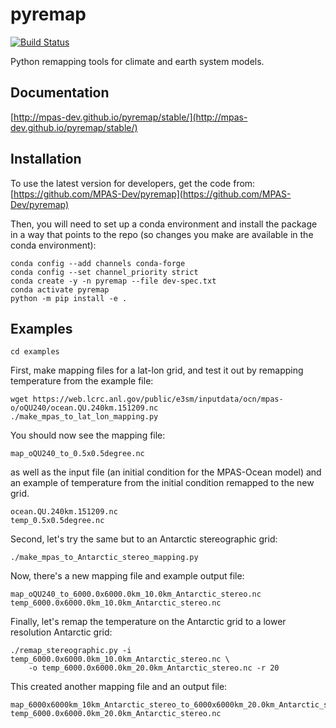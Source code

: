 # pyremap

[![Build Status](https://dev.azure.com/MPAS-Dev/pyremap%20testing/_apis/build/status/MPAS-Dev.pyremap?branchName=master)](https://dev.azure.com/MPAS-Dev/pyremap%20testing/_build/latest?definitionId=1&branchName=master)

Python remapping tools for climate and earth system models.

## Documentation

[http://mpas-dev.github.io/pyremap/stable/](http://mpas-dev.github.io/pyremap/stable/)

## Installation

To use the latest version for developers, get the code from:
[https://github.com/MPAS-Dev/pyremap](https://github.com/MPAS-Dev/pyremap)

Then, you will need to set up a conda environment and install the package
in a way that points to the repo (so changes you make are available in the
conda environment):
```
conda config --add channels conda-forge
conda config --set channel_priority strict
conda create -y -n pyremap --file dev-spec.txt
conda activate pyremap
python -m pip install -e .
```

## Examples

```
cd examples
```
First, make mapping files for a lat-lon grid, and test it out by remapping
temperature from the example file:
```
wget https://web.lcrc.anl.gov/public/e3sm/inputdata/ocn/mpas-o/oQU240/ocean.QU.240km.151209.nc
./make_mpas_to_lat_lon_mapping.py
```
You should now see the mapping file:
```
map_oQU240_to_0.5x0.5degree.nc
```
as well as the input file (an initial condition for the MPAS-Ocean model) and
an example of temperature from the initial condition remapped to the new grid.
```
ocean.QU.240km.151209.nc
temp_0.5x0.5degree.nc
```

Second, let's try the same but to an Antarctic stereographic grid:
```
./make_mpas_to_Antarctic_stereo_mapping.py
```
Now, there's a new mapping file and example output file:
```
map_oQU240_to_6000.0x6000.0km_10.0km_Antarctic_stereo.nc
temp_6000.0x6000.0km_10.0km_Antarctic_stereo.nc
```

Finally, let's remap the temperature on the Antarctic grid to a lower
resolution Antarctic grid:
```
./remap_stereographic.py -i temp_6000.0x6000.0km_10.0km_Antarctic_stereo.nc \
    -o temp_6000.0x6000.0km_20.0km_Antarctic_stereo.nc -r 20
```
This created another mapping file and an output file:
```
map_6000x6000km_10km_Antarctic_stereo_to_6000x6000km_20.0km_Antarctic_stereo.nc
temp_6000.0x6000.0km_20.0km_Antarctic_stereo.nc
```
